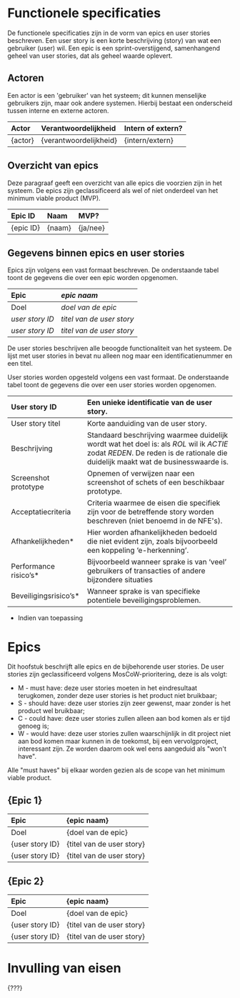 # Functionele specificaties

De functionele specificaties zijn in de vorm van epics en user stories beschreven. Een user story is een korte beschrijving (story) van wat een gebruiker (user) wil. Een epic is een sprint-overstijgend, samenhangend geheel van user stories, dat als geheel waarde oplevert.

## Actoren

Een actor is een 'gebruiker' van het systeem; dit kunnen menselijke gebruikers zijn, maar ook andere systemen. Hierbij bestaat een onderscheid tussen interne en externe actoren.

| Actor | Verantwoordelijkheid | Intern of extern? |
|:----|:----|:----|
| {actor} | {verantwoordelijkheid} | {intern/extern} |

## Overzicht van epics

Deze paragraaf geeft een overzicht van alle epics die voorzien zijn in het systeem. De epics zijn geclassificeerd als wel of niet onderdeel van het minimum viable product (MVP).

| Epic ID | Naam | MVP? |
|:----|:----|:----|
| {epic ID} | {naam} | {ja/nee} |

## Gegevens binnen epics en user stories

Epics zijn volgens een vast formaat beschreven. De onderstaande tabel toont de gegevens die over een epic worden opgenomen.

| Epic | *epic naam* |
|:----|:----|
| Doel | *doel van de epic* |
| *user story ID* | *titel van de user story* |
| *user story ID* | *titel van de user story* |

De user stories beschrijven alle beoogde functionaliteit van het systeem. De lijst met user stories in bevat nu alleen nog maar een identificatienummer en een titel.

User stories worden opgesteld volgens een vast formaat. De onderstaande tabel toont de gegevens die over een user stories worden opgenomen.

| User story ID | Een unieke identificatie van de user story. |
|:----|:----|
| User story titel | Korte aanduiding van de user story. |
| Beschrijving | Standaard beschrijving waarmee duidelijk wordt wat het doel is: als *ROL* wil ik *ACTIE* zodat *REDEN*. De reden is de rationale die duidelijk maakt wat de businesswaarde is. |
| Screenshot prototype | Opnemen of verwijzen naar een screenshot of schets of een beschikbaar prototype. |
| Acceptatiecriteria | Criteria waarmee de eisen die specifiek zijn voor de betreffende story worden beschreven (niet benoemd in de NFE's). |
| Afhankelijkheden* | Hier worden afhankelijkheden bedoeld die niet evident zijn, zoals bijvoorbeeld een koppeling ‘e-herkenning’. |
| Performance risico’s* | Bijvoorbeeld wanneer sprake is van ‘veel’ gebruikers of transacties of andere bijzondere situaties |
| Beveiligingsrisico’s* | Wanneer sprake is van specifieke potentiele beveiligingsproblemen. |
* Indien van toepassing

# Epics

Dit hoofstuk beschrijft alle epics en de bijbehorende user stories. De user stories zijn geclassificeerd volgens MosCoW-prioritering, deze is als volgt:

* M - must have: deze user stories moeten in het eindresultaat terugkomen, zonder deze user stories is het product niet bruikbaar;
* S - should have: deze user stories zijn zeer gewenst, maar zonder is het product wel bruikbaar;
* C - could have: deze user stories zullen alleen aan bod komen als er tijd genoeg is;
* W - would have: deze user stories zullen waarschijnlijk in dit project niet aan bod komen maar kunnen in de toekomst, bij een vervolgproject, interessant zijn. Ze worden daarom ook wel eens aangeduid als "won't have".

Alle "must haves" bij elkaar worden gezien als de scope van het minimum viable product.

## {Epic 1}

| Epic | {epic naam} |
|:----|:----|
| Doel | {doel van de epic} |
| {user story ID} | {titel van de user story} |
| {user story ID} | {titel van de user story} |

## {Epic 2}

| Epic | {epic naam} |
|:----|:----|
| Doel | {doel van de epic} |
| {user story ID} | {titel van de user story} |
| {user story ID} | {titel van de user story} |

# Invulling van eisen

{???}
